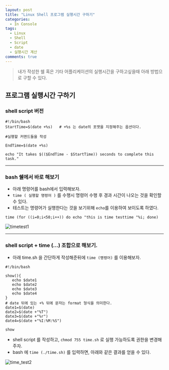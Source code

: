 ```yaml
---
layout: post
title: "Linux Shell 프로그램 실행시간 구하기"
categories:
  - In Console
tags:
  - Linux
  - Shell
  - Script
  - date
  - 실행시간 계산
comments: true
---
```


> 내가 작성한 쉘 혹은 기타 어플리케이션의 실행시간을 구하고싶을때 아래 방법으로 구할 수 있다.

## 프로그램 실행시간 구하기

### shell script 버전 

```shell
#!/bin/bash
StartTime=$(date +%s)   # +%s 는 date의 포맷을 지정해주는 옵션이다.

#실행할 커맨드들을 작성

EndTime=$(date +%s)

echo "It takes $(($EndTime - $StartTime)) seconds to complete this task."
```

---

### bash 쉘에서 바로 해보기 

 - 아래 명령어를 bash에서 입력해보자.
- ```time ( 실행할 명령어 )``` 를 수행시 명령어 수행 후 경과 시간이 나오는 것을 확인할 수 있다. 
 - 테스트는 명령어가 실행한다는 것을 보기위해 ```echo```를 이용하여 보이도록 하였다. 

``` time (for ((i=0;i<50;i++)) do echo "this is time testtime "%i; done) ```

![timetest1](https://cdn.jsdelivr.net/gh/derek-mun/derek-mun.github.io@master/files/post_img/time_test1.jpg)

---

### shell script + time (...) 조합으로 해보기.

 - 아래 time.sh 을 간단하게 작성해준뒤에 ```time (명령어)``` 를 이용해보자.

 ```shell
 #!/bin/bash

show(){
	echo $date1
	echo $date2
	echo $date3
	echo $date4
}
# date 뒤에 있는 +% 뒤에 문자는 format 형식을 의미한다. 
date1=$(date)
date2=$(date +"%T")
date3=$(date +"%r")
date4=$(date +"%I:%M:%S")

show

```

 - shell script 를 작성하고, ```chmod 755 time.sh``` 로 실행 가능하도록 권한을 변경해주자. 
 - bash 에 ```time (./time.sh)``` 를 입력하면, 아래와 같은 결과를 얻을 수 있다.
 
 ![time_test2](https://cdn.jsdelivr.net/gh/derek-mun/derek-mun.github.io@master/files/post_img/time_test2.jpg)




